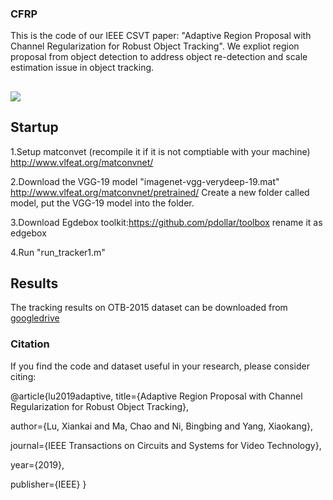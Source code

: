 ### CFRP

This is the code of our IEEE CSVT paper: "Adaptive Region Proposal with Channel Regularization for Robust Object Tracking".
We expliot region proposal from object detection to address object re-detection and scale estimation issue in object tracking.

##

![](../master/framework1_1.png)

## Startup
1.Setup matconvet (recompile it if it is not comptiable with your machine) http://www.vlfeat.org/matconvnet/

2.Download the VGG-19 model "imagenet-vgg-verydeep-19.mat" http://www.vlfeat.org/matconvnet/pretrained/
Create a new folder called model, put the VGG-19 model into the folder.

3.Download Egdebox toolkit:https://github.com/pdollar/toolbox
rename it as edgebox

4.Run "run_tracker1.m"

## Results
The tracking results on OTB-2015 dataset can be downloaded from [googledrive](https://drive.google.com/file/d/1nx04NKp3kwALYmNhYAlJhw2Lupdzs9iK/view?usp=sharing)

### Citation
If you find the code and dataset useful in your research, please consider citing:

@article{lu2019adaptive,
  title={Adaptive Region Proposal with Channel Regularization for Robust Object Tracking},
  
  author={Lu, Xiankai and Ma, Chao and Ni, Bingbing and Yang, Xiaokang},
  
  journal={IEEE Transactions on Circuits and Systems for Video Technology},
  
  year={2019},
  
  publisher={IEEE}
}
